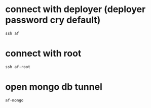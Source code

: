 # connect with deployer (deployer password cry default)
`ssh af`

# connect with root
`ssh af-root`

# open mongo db tunnel
`af-mongo`
